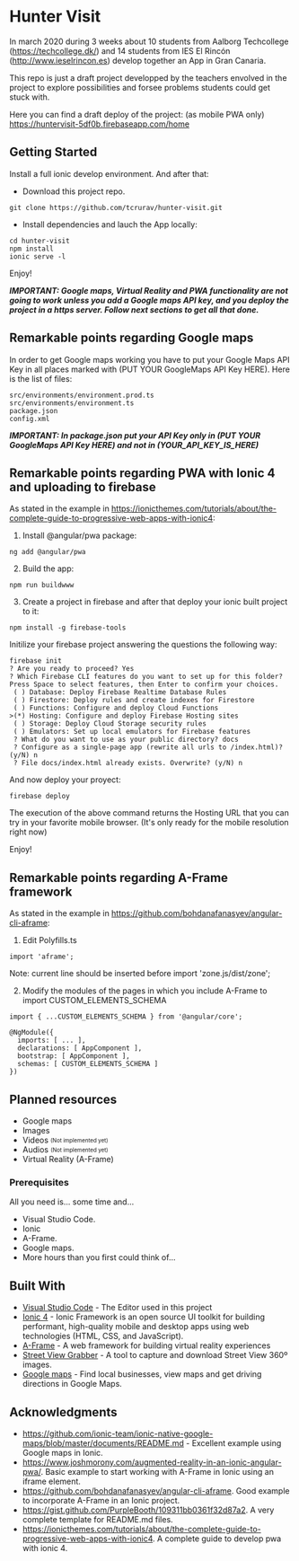 # Hunter Visit

In march 2020 during 3 weeks about 10 students from Aalborg Techcollege (https://techcollege.dk/) and 14 students from IES El Rincón (http://www.ieselrincon.es) develop together an App in Gran Canaria.

This repo is just a draft project developped by the teachers envolved in the project to explore possibilities and forsee problems students could get stuck with.

Here you can find a draft deploy of the project: (as mobile PWA only)
https://huntervisit-5df0b.firebaseapp.com/home

## Getting Started

Install a full ionic develop environment. And after that:

* Download this project repo.

```
git clone https://github.com/tcrurav/hunter-visit.git
```

* Install dependencies and lauch the App locally:

```
cd hunter-visit
npm install
ionic serve -l
```

Enjoy!

***IMPORTANT: Google maps, Virtual Reality and PWA functionality are not going to work unless you add a Google maps API key, and you deploy the project in a https server. Follow next sections to get all that done.***

## Remarkable points regarding Google maps

In order to get Google maps working you have to put your Google Maps API Key in all places marked with (PUT YOUR GoogleMaps API Key HERE). Here is the list of files:

```
src/environments/environment.prod.ts
src/environments/environment.ts
package.json
config.xml
```

***IMPORTANT: In package.json put your API Key only in (PUT YOUR GoogleMaps API Key HERE) and not in (YOUR_API_KEY_IS_HERE)***

## Remarkable points regarding PWA with Ionic 4 and uploading to firebase

As stated in the example in https://ionicthemes.com/tutorials/about/the-complete-guide-to-progressive-web-apps-with-ionic4:

1. Install @angular/pwa package:

```
ng add @angular/pwa
```

2. Build the app:

```
npm run buildwww
```

3. Create a project in firebase and after that deploy your ionic built project to it:

```
npm install -g firebase-tools
```

Initilize your firebase project answering the questions the following way:

```
firebase init
? Are you ready to proceed? Yes
? Which Firebase CLI features do you want to set up for this folder? Press Space to select features, then Enter to confirm your choices.
 ( ) Database: Deploy Firebase Realtime Database Rules
 ( ) Firestore: Deploy rules and create indexes for Firestore
 ( ) Functions: Configure and deploy Cloud Functions
>(*) Hosting: Configure and deploy Firebase Hosting sites
 ( ) Storage: Deploy Cloud Storage security rules
 ( ) Emulators: Set up local emulators for Firebase features
 ? What do you want to use as your public directory? docs
 ? Configure as a single-page app (rewrite all urls to /index.html)? (y/N) n
 ? File docs/index.html already exists. Overwrite? (y/N) n
```

And now deploy your proyect:

```
firebase deploy
```

The execution of the above command returns the Hosting URL that you can try in your favorite mobile browser. (It's only ready for the mobile resolution right now)

Enjoy!

## Remarkable points regarding A-Frame framework

As stated in the example in https://github.com/bohdanafanasyev/angular-cli-aframe:

1. Edit Polyfills.ts

```
import 'aframe';
```

Note: current line should be inserted before import 'zone.js/dist/zone';


2. Modify the modules of the pages in which you include A-Frame to import CUSTOM_ELEMENTS_SCHEMA

```
import { ...CUSTOM_ELEMENTS_SCHEMA } from '@angular/core';

@NgModule({
  imports: [ ... ],
  declarations: [ AppComponent ],
  bootstrap: [ AppComponent ],
  schemas: [ CUSTOM_ELEMENTS_SCHEMA ]
})
```

## Planned resources

* Google maps
* Images
* Videos <sub><sup>(Not implemented yet)</sup></sub>
* Audios <sub><sup>(Not implemented yet)</sup></sub>
* Virtual Reality (A-Frame) 

### Prerequisites

All you need is... some time and...
* Visual Studio Code.
* Ionic
* A-Frame.
* Google maps.
* More hours than you first could think of...

## Built With

* [Visual Studio Code](https://code.visualstudio.com/) - The Editor used in this project
* [Ionic 4](https://ionicframework.com/docs/intro) - Ionic Framework is an open source UI toolkit for building performant, high-quality mobile and desktop apps using web technologies (HTML, CSS, and JavaScript).
* [A-Frame](https://aframe.io/) - A web framework for building virtual reality experiences
* [Street View Grabber](https://www.purebasic.fr/english/viewtopic.php?f=27&t=50248) - A tool to capture and download Street View 360º images.
* [Google maps]() - Find local businesses, view maps and get driving directions in Google Maps.

## Acknowledgments

* https://github.com/ionic-team/ionic-native-google-maps/blob/master/documents/README.md - Excellent example using Google maps in Ionic.
* https://www.joshmorony.com/augmented-reality-in-an-ionic-angular-pwa/. Basic example to start working with A-Frame in Ionic using an iframe element.
* https://github.com/bohdanafanasyev/angular-cli-aframe. Good example to incorporate A-Frame in an Ionic project.
* https://gist.github.com/PurpleBooth/109311bb0361f32d87a2. A very complete template for README.md files.
* https://ionicthemes.com/tutorials/about/the-complete-guide-to-progressive-web-apps-with-ionic4. A complete guide to develop pwa with ionic 4.

